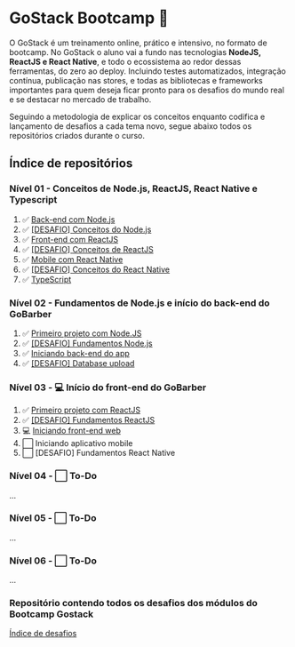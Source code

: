 # GoStack Bootcamp :rocket:
  O GoStack é um treinamento online, prático e intensivo, no formato de bootcamp. No GoStack o aluno vai a fundo nas tecnologias **NodeJS, ReactJS e React Native**, e todo o ecossistema ao redor dessas ferramentas, do zero ao deploy. Incluindo testes automatizados, integração contínua, publicação nas stores, e todas as bibliotecas e frameworks importantes para quem deseja ficar pronto para os desafios do mundo real e se destacar no mercado de trabalho. 


Seguindo a metodologia de explicar os conceitos enquanto codifica e lançamento de desafios a cada tema novo, segue abaixo todos os repositórios criados durante o curso.

## Índice de repositórios
### Nível 01 - Conceitos de Node.js, ReactJS, React Native e Typescript
1. :white_check_mark: [Back-end com Node.js](https://github.com/salescamila/gostack-01.conceitos_node)
2. :white_check_mark: [\[DESAFIO\] Conceitos do Node.js](https://github.com/salescamila/gostack-02.desafio_02_conceitos_node)
3. :white_check_mark: [Front-end com ReactJS](https://github.com/salescamila/gostack-03.front-end_reactjs)
4. :white_check_mark: [\[DESAFIO\] Conceitos de ReactJS](https://github.com/salescamila/gostack-04.desafio_03_conceitos_reactjs)
5. :white_check_mark: [Mobile com React Native](https://github.com/salescamila/gostack-05.conceitos_react_native)
6. :white_check_mark: [\[DESAFIO\] Conceitos do React Native](https://github.com/salescamila/gostack-06.desafio_04_conceitos_react_native)
7. :white_check_mark: [TypeScript](https://github.com/salescamila/gostack-07.conceitos_typescript.git)

### Nível 02 - Fundamentos de Node.js e início do back-end do GoBarber
1. :white_check_mark: [Primeiro projeto com Node.JS](https://github.com/salescamila/gostack-08.primeiro_projeto_node)
2. :white_check_mark: [\[DESAFIO\] Fundamentos Node.js](https://github.com/salescamila/gostack-09.desafio_05_fundamentos_node)
3. :white_check_mark: [Iniciando back-end do app](https://github.com/salescamila/gostack-10.backend_GoBarber)
4. :white_check_mark: [\[DESAFIO\] Database upload](https://github.com/salescamila/gostack-11.desafio_06_database_upload)

### Nível 03 - :computer: Início do front-end do GoBarber
1. :white_check_mark: [Primeiro projeto com ReactJS](https://github.com/salescamila/gostack-12.primeiro_projeto_react)
2. :white_check_mark: [\[DESAFIO\] Fundamentos ReactJS](https://github.com/salescamila/gostack-13.desafio_07_fundamentos_reactjs)
3. :computer: [Iniciando front-end web](https://github.com/salescamila/gostack-14.GoBarber_web) 
4. :white_large_square: Iniciando aplicativo mobile
5. :white_large_square: [DESAFIO] Fundamentos React Native


### Nível 04 - :white_large_square: To-Do
...
### Nível 05 - :white_large_square: To-Do
...
### Nível 06 - :white_large_square: To-Do
...


### Repositório contendo todos os desafios dos módulos do Bootcamp Gostack
[Índice de desafios](https://github.com/Rocketseat/bootcamp-gostack-desafios)
